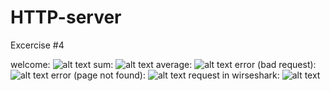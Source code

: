 # HTTP-server
Excercise #4

welcome: 
![alt text](https://user-images.githubusercontent.com/96888795/149663154-4efae6d5-8166-44b8-8f02-c1711cc89b6a.png)
sum:
![alt text](https://user-images.githubusercontent.com/96888795/149663483-ed6d5118-6c48-43ee-86e4-4ad06076561d.png)
average:
![alt text](https://user-images.githubusercontent.com/96888795/149663456-d1de529d-44ae-47e2-8d1c-71c2fa2ee856.png)
error (bad request):
![alt text](https://user-images.githubusercontent.com/96888795/149663486-9600ba4f-4dbd-4490-be47-0982bb22066d.png)
error (page not found):
![alt text](https://user-images.githubusercontent.com/96888795/149663451-31ecc9e8-6c78-4aeb-9380-9613fabf166f.png)
request in wirseshark:
![alt text](https://user-images.githubusercontent.com/96888795/149663715-18be025d-ff9b-4fbd-9d3b-6e1cbbba6f77.png)
